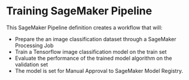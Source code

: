 # Training SageMaker Pipeline

This SageMaker Pipeline definition creates a workflow that will:
- Prepare the an image classification dataset through a SageMaker Processing Job
- Train a Tensorflow image classification model on the train set
- Evaluate the performance of the trained model algorithm on the validation set
- The model is set for Manual Approval to SageMaker Model Registry.
